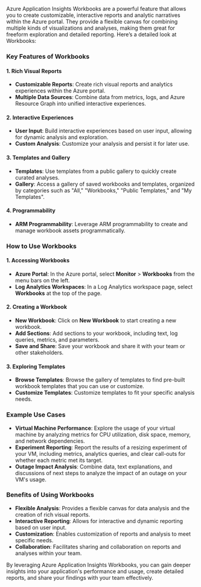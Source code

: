 Azure Application Insights Workbooks are a powerful feature that allows you to create customizable, interactive reports and analytic narratives within the Azure portal. They provide a flexible canvas for combining multiple kinds of visualizations and analyses, making them great for freeform exploration and detailed reporting. Here’s a detailed look at Workbooks:

### Key Features of Workbooks

#### 1. **Rich Visual Reports**

- **Customizable Reports**: Create rich visual reports and analytics experiences within the Azure portal.
- **Multiple Data Sources**: Combine data from metrics, logs, and Azure Resource Graph into unified interactive experiences.

#### 2. **Interactive Experiences**

- **User Input**: Build interactive experiences based on user input, allowing for dynamic analysis and exploration.
- **Custom Analysis**: Customize your analysis and persist it for later use.

#### 3. **Templates and Gallery**

- **Templates**: Use templates from a public gallery to quickly create curated analyses.
- **Gallery**: Access a gallery of saved workbooks and templates, organized by categories such as "All," "Workbooks," "Public Templates," and "My Templates".

#### 4. **Programmability**

- **ARM Programmability**: Leverage ARM programmability to create and manage workbook assets programmatically.

### How to Use Workbooks

#### 1. **Accessing Workbooks**

- **Azure Portal**: In the Azure portal, select **Monitor** > **Workbooks** from the menu bars on the left.
- **Log Analytics Workspaces**: In a Log Analytics workspace page, select **Workbooks** at the top of the page.

#### 2. **Creating a Workbook**

- **New Workbook**: Click on **New Workbook** to start creating a new workbook.
- **Add Sections**: Add sections to your workbook, including text, log queries, metrics, and parameters.
- **Save and Share**: Save your workbook and share it with your team or other stakeholders.

#### 3. **Exploring Templates**

- **Browse Templates**: Browse the gallery of templates to find pre-built workbook templates that you can use or customize.
- **Customize Templates**: Customize templates to fit your specific analysis needs.

### Example Use Cases

- **Virtual Machine Performance**: Explore the usage of your virtual machine by analyzing metrics for CPU utilization, disk space, memory, and network dependencies.
- **Experiment Reporting**: Report the results of a resizing experiment of your VM, including metrics, analytics queries, and clear call-outs for whether each metric met its target.
- **Outage Impact Analysis**: Combine data, text explanations, and discussions of next steps to analyze the impact of an outage on your VM's usage.

### Benefits of Using Workbooks

- **Flexible Analysis**: Provides a flexible canvas for data analysis and the creation of rich visual reports.
- **Interactive Reporting**: Allows for interactive and dynamic reporting based on user input.
- **Customization**: Enables customization of reports and analysis to meet specific needs.
- **Collaboration**: Facilitates sharing and collaboration on reports and analyses within your team.

By leveraging Azure Application Insights Workbooks, you can gain deeper insights into your application's performance and usage, create detailed reports, and share your findings with your team effectively.
